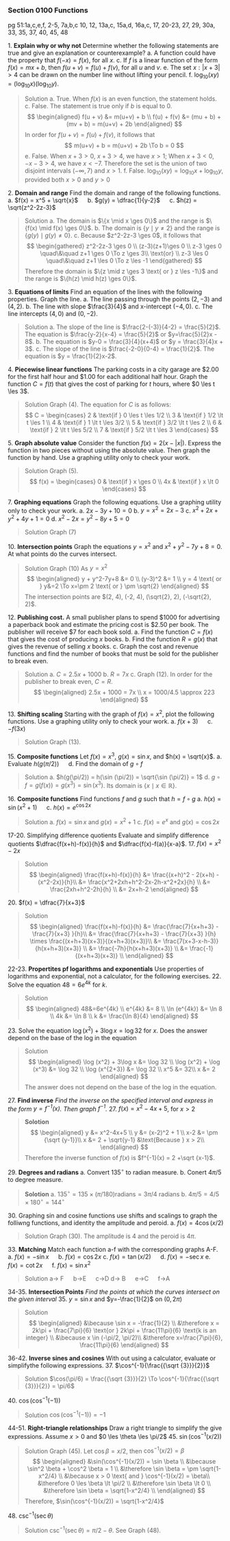 ### Section 0100 Functions
pg 51:1a,c,e,f, 2-5, 7a,b,c 10, 12, 13a,c, 15a,d, 16a,c, 17, 20-23, 27, 29, 30a, 33, 35, 37, 40, 45, 48

1\. **Explain why or why not** Determine whether the following statements are true and give an explanation or counterexample?
a. A function could have the property that $f(-x) = f(x)$, for all $x$.
c. If $f$ is a linear function of the form $f(x)=mx+b$, then $f(u+v) = f(u) + f(v)$, for all $u$ and $v$.
e. The set ${x:|x+3| > 4}$ can be drawn on the number line without lifting your pencil.
f. $\log_{10}(xy) = ({\log_{10}x})({\log_{10}y})$.
>Solution
a. True. When $f(x)$ is an even function, the statement holds.
c. False. The statement is true only if $b$ is equal to $0$.
$$
\begin{aligned}
f(u + v) &= m(u+v) + b \\
f(u) + f(v) &= (mu + b) + (mv + b) = m(u+v) + 2b
\end{aligned}
$$
In order for $f(u+v) = f(u) +f(v)$, it follows that
$$
m(u+v) + b = m(u+v) + 2b \To b = 0
$$
e. False. When $x+3>0$, $x+3>4$, we have $x>1$; When $x+3<0$, $-x-3>4$, we have $x<-7$. Therefore the set is the union of two disjoint intervals $(-\infty, 7)$ and $x>1$.
f. False. $\log_{10}(xy) = {\log_{10}x} + {\log_{10}y}$, provided both $x>0$ and $y>0$

2\. **Domain and range** Find the domain and range of the following functions.
a. $f(x) = x^5 + \sqrt{x}$ &emsp; b. $g(y) = \dfrac{1}{y-2}$ &emsp; c. $h(z) = \sqrt{z^2-2z-3}$
>Solution
a. The domain is $\{x \mid x \ges 0\}$ and the range is $\{f(x) \mid f(x) \ges 0\}$.
b. The domain is $\{y \mid y \ne 2\}$ and the range is $\{g(y) \mid g(y) \ne 0\}$.
c. Because $z^2-2z-3 \ges 0$, it follows that
$$
\begin{gathered}
z^2-2z-3 \ges 0 \\
(z-3)(z+1)\ges 0 \\
z-3 \ges 0 \quad\&\quad z+1 \ges 0 \To z \ges 3\\
\text{or} \\
z-3 \les 0 \quad\&\quad z+1 \les 0 \To z \les -1
\end{gathered}
$$
Therefore the domain is $\{z \mid z \ges 3 \text{ or } z \les -1\}$ and the range is $\{h(z) \mid h(z) \ges 0\}$.

3\. **Equations of limits** Find an equation of the lines with the following properties. Graph the line.
a. The line passing through the points $(2, -3)$ and $(4, 2)$.
b. The line with slope $\frac{3}{4}$ and x-intercept $(-4, 0)$.
c. The line intercepts $(4, 0)$ and $(0, -2)$.
>Solution
a. The slope of the line is $\frac{2-(-3)}{4-2} = \frac{5}{2}$. The equation is $\frac{y-2}{x-4} = \frac{5}{2}$ or $y=\frac{5}{2}x - 8$.
b. The equation is $y-0 = \frac{3}{4}(x+4)$ or $y = \frac{3}{4}x + 3$.
c. The slope of the line is $\frac{-2-0}{0-4} = \frac{1}{2}$. The equation is $y = \frac{1}{2}x-2$.

4\. **Piecewise linear functions** The parking costs in a city garage are $\$2.00$ for the first half hour and $\$1.00$ for each additional half hour. Graph the function $C= f(t)$ that gives the cost of parking for $t$ hours, where $0 \les t \les 3$.
>Solution
Graph (4). The equation for $C$ is as follows:
$$
C = \begin{cases}
2 & \text{if } 0 \les t \les 1/2 \\
3 & \text{if } 1/2 \lt t \les 1 \\
4 & \text{if } 1 \lt t \les 3/2 \\
5 & \text{if } 3/2 \lt t \les 2 \\
6 & \text{if } 2 \lt t \les 5/2 \\
7 & \text{if } 5/2 \lt t \les 3
\end{cases}
$$

5\. **Graph absolute value** Consider the function $f(x)=2(x-|x|)$. Express the function in two pieces without using the absolute value. Then graph the function by hand. Use a graphing utility only to check your work.
>Solution
Graph (5).
$$
f(x) = \begin{cases}
0 & \text{if } x \ges 0 \\
4x & \text{if } x \lt 0
\end{cases}
$$

7\. **Graphing equations** Graph the following equations. Use a graphing utility only to check your work.
a. $2x-3y+10 = 0$
b. $y=x^2=2x-3$
c. $x^2+2x+y^2+4y+1=0$
d. $x^2-2x=y^2-8y+5=0$
>Solution
Graph (7)

10\. **Intersection points** Graph the equations $y=x^2$ and $x^2+y^2-7y+8=0$. At what points do the curves intersect.
>Solution
Graph (10)
As $y = x^2$
$$
\begin{aligned}
y + y^2-7y+8 &= 0 \\
(y-3)^2 &= 1 \\
y = 4 \text{ or } y&=2 \To x=\pm 2 \text{ or } \pm \sqrt{2}
\end{aligned}
$$
The intersection points are $(2, 4), (-2, 4), (\sqrt{2}, 2), (-\sqrt{2}, 2)$.

12\. **Publishing cost.** A small publisher plans to spend \$1000 for advertising a paperback book and estimate the pricing cost is \$2.50 per book. The publisher will receive \$7 for each book sold.
a. Find the function $C=f(x)$ that gives the cost of producing $x$ books.
b. Find the function $R=g(x)$ that gives the revenue of selling $x$ books.
c. Graph the cost and revenue functions and find the number of books that must be sold for the publisher to break even.
>Solution
a. $C = 2.5x+1000$
b. $R = 7x$
c. Graph (12). In order for the publisher to break even, $C = R$.
$$
\begin{aligned}
2.5x + 1000 = 7x \\
x = 1000/4.5 \approx 223
\end{aligned}
$$

13\. **Shifting scaling** Starting with the graph of $f(x) =x^2$, plot the following functions. Use a graphing utility only to check your work.
a. $f(x+3)$ &emsp; c. $-f(3x)$
>Solution
Graph (13).

15\. **Composite functions** Let $f(x) = x^3$, $g(x)=\sin x$, and $h(x) = \sqrt{x}$.
a. Evaluate $h(g(\pi/2))$ &emsp; d. Find the domain of $g \circ f$
>Solution
a. $h(g(\pi/2)) = h(\sin (\pi/2)) = \sqrt{\sin (\pi/2)} = 1$
d. $g \circ f = g(f(x)) = g(x^3) = \sin {(x^3)}$. Its domain is $\{x \mid x \in \mathbb{R}\}$.

16\. **Composite functions** Find functions $f$ and $g$ such that $h = f \circ g$
a. $h(x) = \sin(x^2+1)$ &emsp; c. $h(x) = e^{\cos 2x}$
>Solution
a. $f(x) = \sin x$ and $g(x)=x^2+1$
c. $f(x) = e^x$ and $g(x)=\cos 2x$

17-20\. Simplifying difference quotients Evaluate and simplify difference quotients $\dfrac{f(x+h)-f(x)}{h}$ and $\dfrac{f(x)-f(a)}{x-a}$.
17\. $f(x) = x^2-2x$
>Solution
$$
\begin{aligned}
\frac{f(x+h)-f(x)}{h} &= \frac{(x+h)^2 - 2(x+h) - (x^2-2x)}{h}\\
&= \frac{x^2+2xh+h^2-2x-2h-x^2+2x}{h} \\
&= \frac{2xh+h^2-2h}{h} \\
&= 2x+h-2
\end{aligned}
$$

20\. $f(x) = \dfrac{7}{x+3}$
>Solution
$$
\begin{aligned}
\frac{f(x+h)-f(x)}{h} &= \frac{\frac{7}{x+h+3} - \frac{7}{x+3}
}{h}\\
&= \frac{\frac{7}{x+h+3} - \frac{7}{x+3}
}{h} \times \frac{(x+h+3)(x+3)}{(x+h+3)(x+3)}\\
&= \frac{7(x+3-x-h-3)}{h(x+h+3)(x+3)} \\
&= \frac{-7h}{h(x+h+3)(x+3)} \\
&= \frac{-1}{(x+h+3)(x+3)} \\
\end{aligned}
$$

22-23\. **Propertites pf logarithms and exponentials** Use properties of logarithms and exponential, not a calculator, for the following exercises.
22\. Solve the equation $48=6e^{4k}$ for $k$.
>Solution
$$
\begin{aligned}
48&=6e^{4k} \\
e^{4k} &= 8 \\
\ln (e^{4k}) &= \ln 8 \\
4k &= \ln 8 \\
k &= \frac{\ln 8}{4}
\end{aligned}
$$

23\. Solve the equation $\log (x^2) + 3\log x = \log 32$ for $x$. Does the answer depend on the base of the log in the equation
>Solution
$$
\begin{aligned}
\log (x^2) + 3\log x &= \log 32 \\
\log (x^2) + \log (x^3) &= \log 32 \\
\log (x^{2+3}) &= \log 32 \\
x^5 &= 32\\
x &= 2
\end{aligned}
$$
The answer does not depend on the base of the log in the equation.

27\. **Find inverse** *Find the inverse on the specified interval and express in the form $y=f^{-1}(x)$. Then graph $f^{-1}$.*
27\. $f(x) = x^2-4x+5$, for $x>2$
>**Solotion**
$$
\begin{aligned}
y &= x^2-4x+5 \\
y &= (x-2)^2 + 1 \\
x-2 &= \pm {\sqrt {y-1}}\\
x &= 2 + \sqrt{y-1} &\text{Because } x > 2\\
\end{aligned}
$$
Therefore the inverse function of $f(x)$ is $f^{-1}(x) = 2 +\sqrt {x-1}$.

29\. **Degrees and radians**
a. Convert $135^{\circ}$ to radian measure.
b. Conert $4\pi/5$ to degree measure.
>**Solotion**
a. $135^{\circ} = 135 \times (\pi/180) \text{radians} = 3\pi/4 \text{ radians}$
b. $4\pi/5 = 4/5 \times 180^{\circ} = 144^{\circ}$

30\. Graphing sin and cosine functions use shifts and scalings to graph the folliwng functions, and identity the amplitude and peroid.
a. $f(x) = 4\cos(x/2)$
>Solution
Graph (30). The amplitude is $4$ and the peroid is $4\pi$.

33\. **Matching** Match each function a-f with the corresponding graphs A-F.
a. $f(x) = -\sin x$ &emsp; b. $f(x) = \cos 2x$
c. $f(x) = \tan(x/2)$ &emsp; d. $f(x) = -\sec x$
e. $f(x) = \cot 2x$ &emsp; f. $f(x) = \sin x^2$
>Solution
a-> F &emsp; b->E &emsp; c->D
d-> B &emsp; e->C &emsp; f->A

34-35\. **Intersection Points** *Find the points at which the curves intersect on the given interval*
35\. $y=\sin x$ and $y=-\frac{1}{2}$ on $(0, 2\pi)$
>Solution
$$
\begin{aligned}
&\because \sin x = -\frac{1}{2} \\
&\therefore x = 2k\pi + \frac{7\pi}{6} \text{or } 2k\pi + \frac{11\pi}{6} \text{k is an integer} \\
&\because x \in (-\pi/2, \pi/2)\\
&\therefore x=\frac{7\pi}{6}, \frac{11\pi}{6}
\end{aligned}
$$

36-42\. **Inverse sines and cosines** With out using a calculator, evaluate or simplifythe following expressions.
37\. $\cos^{-1}{\frac{{\sqrt {3}}}{2}}$
>Solution
$\cos(\pi/6) = \frac{{\sqrt {3}}}{2} \To \cos^{-1}{\frac{{\sqrt {3}}}{2}} = \pi/6$

40\. $\cos(\cos^{-1}(-1))$
>Solution
$\cos(\cos^{-1}(-1)) = -1$

44-51\. **Right-triangle relationships** Draw a right triangle to simplify the give expressions. Assume $x>0$ and $0 \les \theta \les \pi/2$
45\. $\sin(\cos^{-1}(x/2))$
>Solution
Graph (45). Let $\cos \beta =x/2$, then $\cos^{-1}(x/2) = \beta$
$$
\begin{aligned}
&\sin(\cos^{-1}(x/2)) = \sin \beta \\
&\because \sin^2 \beta + \cos^2 \beta = 1 \\
&\therefore \sin \beta = \pm \sqrt{1-x^2/4} \\
&\because x > 0 \text{ and } \cos^{-1}(x/2) = \beta\\
&\therefore 0 \les \beta \lt \pi/2 \\
&\therefore \sin \beta \lt 0 \\
&\therefore \sin \beta = \sqrt{1-x^2/4} \\
\end{aligned}
$$
Therefore, $\sin(\cos^{-1}(x/2)) = \sqrt{1-x^2/4}$

48\. $\csc^{-1}(\sec \theta)$
>Solution
$\csc^{-1}(\sec \theta) = \pi/2 - \theta$. See Graph (48).
